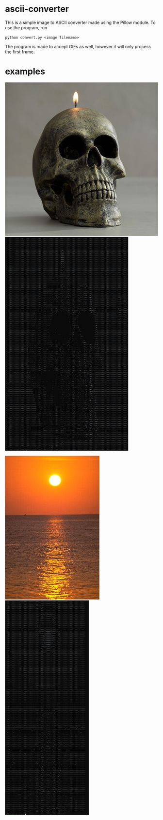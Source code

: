 # ascii-converter
This is a simple image to ASCII converter made using the Pillow module. To use the program, run

`python convert.py <image filename>`

The program is made to accept GIFs as well, however it will only process the first frame.

# examples
![skull](https://raw.githubusercontent.com/milesconrad/ascii-converter/main/images/skull.jpeg)
![skull_processed](https://raw.githubusercontent.com/milesconrad/ascii-converter/main/images/skull_processed.png)



![skull](https://raw.githubusercontent.com/milesconrad/ascii-converter/main/images/sunset.jpeg)
![skull_processed](https://raw.githubusercontent.com/milesconrad/ascii-converter/main/images/sunset_processed.png)